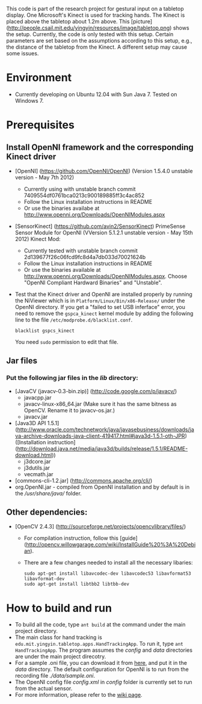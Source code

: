 This code is part of the research project for gestural input on a tabletop display. One Microsoft's Kinect is used for tracking hands. The Kinect is placed above the tabletop about 1.2m above. This [picture] (http://people.csail.mit.edu/yingyin/resources/image/tabletop.png) shows the setup. Currently, the code is only tested with this setup. Certain parameters are set based on the assumptions according to this setup, e.g., the distance of the tabletop from the Kinect. A different setup may cause some issues.

# Environment 
* Currently developing on Ubuntu 12.04 with Sun Java 7. Tested on Windows 7.

# Prerequisites

## Install OpenNI framework and the corresponding Kinect driver
* [OpenNI] (https://github.com/OpenNI/OpenNI) (Version 1.5.4.0 unstable version - May 7th 2012)
  * Currently using with unstable branch commit 7409554df0761bca0213c900189885ff3c4ac852
  * Follow the Linux installation instructions in README
  * Or use the binaries availabe at http://www.openni.org/Downloads/OpenNIModules.aspx
* [SensorKinect] (https://github.com/avin2/SensorKinect) PrimeSense Sensor Module 
  for OpenNI (VVersion 5.1.2.1 unstable version - May 15th 2012) Kinect Mod:
  * Currently tested with unstable branch commit 2d139677f26c06fcd9fc8d4a7db033d70021624b
  * Follow the Linux installation instructions in README
  * Or use the binaries available at http://www.openni.org/Downloads/OpenNIModules.aspx. 
    Choose "OpenNI Compliant Hardward Binaries" and "Unstable".
* Test that the Kinect driver and OpenNI are installed properly by running the 
  NiViewer which is in `Platform/Linux/Bin/x86-Release/` under the OpenNI directory. 
  If you get a "failed to set USB inferface" error, you need to remove the 
  `gspca_kinect` kernel module by adding the following line to the file `/etc/modprobe.d/blacklist.conf`. 

  ```
  blacklist gspcs_kinect  
  ```
  You need `sudo` permission to edit that file.
  
## Jar files
### Put the following jar files in the *lib* directory:
* [JavaCV (javacv-0.3-bin.zip)] (http://code.google.com/p/javacv/) 
  * javacpp.jar  
  * javacv-linux-x86_64.jar (Make sure it has the same bitness as OpenCV. Rename it to javacv-os.jar.)
  * javacv.jar
* [Java3D API 1.5.1] (http://www.oracle.com/technetwork/java/javasebusiness/downloads/java-archive-downloads-java-client-419417.html#java3d-1.5.1-oth-JPR)
  ([Installation instruction] (http://download.java.net/media/java3d/builds/release/1.5.1/README-download.html))
  * j3dcore.jar
  * j3dutils.jar
  * vecmath.jar
* [commons-cli-1.2.jar] (http://commons.apache.org/cli/)
* org.OpenNI.jar - compiled from OpenNI installation and by default is in the */usr/share/java/* folder. 

## Other dependencies:
* [OpenCV 2.4.3] (http://sourceforge.net/projects/opencvlibrary/files/)
  * For compilation instruction, follow this [guide] (http://opencv.willowgarage.com/wiki/InstallGuide%20%3A%20Debian).
  * There are a few changes needed to install all the necessary libaries:
	 
	  ```
	  sudo apt-get install libavcodec-dev libavcodec53 libavformat53 libavformat-dev
	  sudo apt-get install libtbb2 libtbb-dev
	  ```

# How to build and run
* To build all the code, type `ant build` at the command under the main project directory.
* The main class for hand tracking is `edu.mit.yingyin.tabletop.apps.HandTrackingApp`. To run it, type `ant HandTrackingApp`. The program assumes the *config* and *data* directories are under the main project direcotry.
* For a sample .oni file, you can download it from [here](http://people.csail.mit.edu/yingyin/resources/share/sample.oni), and put it in the *data* directory. The default configuration for OpenNI is to run from the recording file *./data/sample.oni*. 
* The OpenNI config file *config.xml* in *config* folder is currently set to run from the actual sensor. 
* For more information, please refer to the [wiki page](https://github.com/MUG-CSAIL/tabletop_kinect/wiki).
